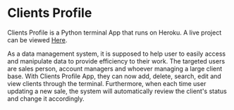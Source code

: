 # **Clients Profile**

Clients Profile is a Python terminal App that runs on Heroku. A live project can be viewed [Here](https://client-profile-system.herokuapp.com/).

As a data management system, it is supposed to help user to easily access and manipulate data to provide efficiency to their work. The targeted users are sales person, account managers and whoever managing a large client base. With Clients Profile App, they can now add, delete, search, edit and view clients through the terminal. Furthermore, when each time user updating a new sale, the system will automatically review the client's status and change it accordingly.




